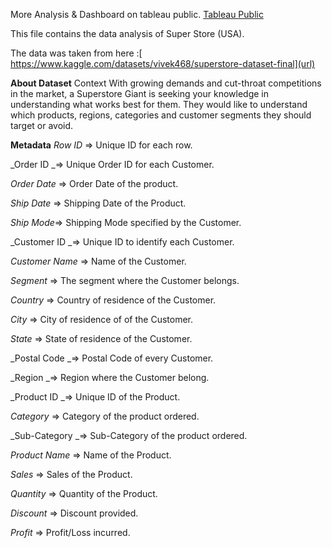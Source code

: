 More Analysis & Dashboard on tableau public. [Tableau Public](https://public.tableau.com/app/profile/mohd.imran.shountoo/vizzes)



This file contains the data analysis of Super Store (USA).

The data was taken from here :[ https://www.kaggle.com/datasets/vivek468/superstore-dataset-final](url)

**About Dataset**
Context
With growing demands and cut-throat competitions in the market, a Superstore Giant is seeking your knowledge in understanding what works best for them. They would like to understand which products, regions, categories and customer segments they should target or avoid.

**Metadata**
_Row ID_ => Unique ID for each row.

_Order ID _=> Unique Order ID for each Customer.

_Order Date_ => Order Date of the product.

_Ship Date_ => Shipping Date of the Product.

_Ship Mode_=> Shipping Mode specified by the Customer.

_Customer ID _=> Unique ID to identify each Customer.

_Customer Name_ => Name of the Customer.

_Segment_ => The segment where the Customer belongs.

_Country_ => Country of residence of the Customer.

_City_ => City of residence of of the Customer.

_State_ => State of residence of the Customer.

_Postal Code _=> Postal Code of every Customer.

_Region _=> Region where the Customer belong.

_Product ID _=> Unique ID of the Product.

_Category_ => Category of the product ordered.

_Sub-Category _=> Sub-Category of the product ordered.

_Product Name_ => Name of the Product.

_Sales_ => Sales of the Product.

_Quantity_ => Quantity of the Product.

_Discount_ => Discount provided.

_Profit_ => Profit/Loss incurred.
